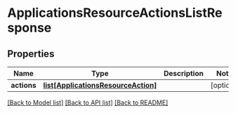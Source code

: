 # ApplicationsResourceActionsListResponse

## Properties
Name | Type | Description | Notes
------------ | ------------- | ------------- | -------------
**actions** | [**list[ApplicationsResourceAction]**](ApplicationsResourceAction.md) |  | [optional] 

[[Back to Model list]](../README.md#documentation-for-models) [[Back to API list]](../README.md#documentation-for-api-endpoints) [[Back to README]](../README.md)

